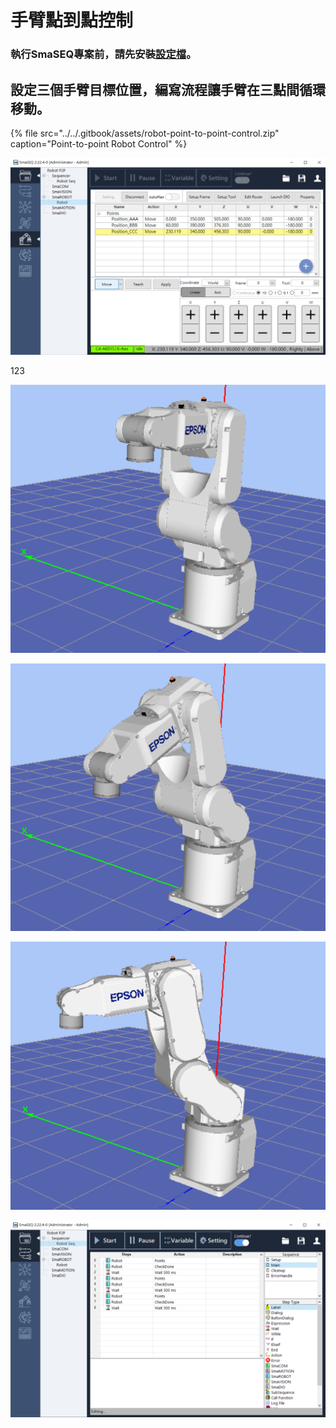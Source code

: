 # 手臂點到點控制

### 執行SmaSEQ專案前，請先安裝[設定檔](../)。

## 設定三個手臂目標位置，編寫流程讓手臂在三點間循環移動。

{% file src="../../.gitbook/assets/robot-point-to-point-control.zip" caption="Point-to-point Robot Control" %}

![SmaSEQ &#x624B;&#x81C2;&#x6A21;&#x7D44; - SmaROBOT &#x9EDE;&#x4F4D;&#x8A2D;&#x5B9A;](../../.gitbook/assets/example_robot_p2p4.png)

123

![Position 1](../../.gitbook/assets/example_robot_p2p1.png)

![Position 2](../../.gitbook/assets/example_robot_p2p2.png)

![Position 3](../../.gitbook/assets/example_robot_p2p3.png)

![SmaSEQ - Sequencer &#x7DE8;&#x8F2F;&#x4E09;&#x9EDE;&#x79FB;&#x52D5;](../../.gitbook/assets/example_robot_p2p5.png)



